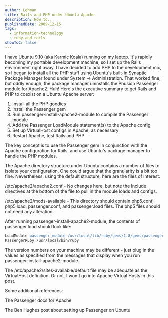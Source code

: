 ```yaml
---
author: Lehman
title: Rails and PHP under Ubuntu Apache
description: How to..
publishedDate: 2009-12-15
tags:
  - information-technology
  - ruby-and-rails
showToC: false
---
```


I have Ubuntu 9.10 (aka Karmic Koala) running on my laptop. It's rapidly becoming my portable development machine, so I set up the Rails environment right away. I have decided to add PHP to the development mix, so I began to install all the PHP stuff using Ubuntu's built-in Synaptic Package Manager found under System -> Administration. That worked fine, but oddly enough, the package manager uninstalls the Phusion Passenger module for Apache2. Huh! Here's the executive summary to get Rails and PHP to coexist on a Ubuntu Apache server:

1. Install all the PHP goodies
2. Install the Passenger gem
3. Run passenger-install-apache2-module to compile the Passenger module
4. Add the Passenger LoadModule statement(s) to the Apache config
5. Set up VirtualHost configs in Apache, as necessary
6. Restart Apache, test Rails and PHP

The key concept is to use the Passenger gem in conjunction with the Apache configuration for Rails, and use Ubuntu's package manager to handle the PHP modules.

The Apache directory structure under Ubuntu contains a number of files to isolate your configuration. One could argue that the granularity is a bit too fine. Nevertheless, using the default structure, here are the files of interest:

/etc/apache2/apache2.conf - No changes here, but note the Include directives at the bottom of the file to pull in the module loads and configs.

/etc/apache2/mods-available - This directory should contain php5.conf, php5.load, passenger.conf, and passenger.load files. The php5 files should not need any alteration.

After running passenger-install-apache2-module, the contents of passenger.load should look like:

```apache
LoadModule passenger_module /usr/local/lib/ruby/gems/1.8/gems/passenger-2.2.5/ext/apache2/mod_passenger.so PassengerRoot /usr/local/lib/ruby/gems/1.8/gems/passenger-2.2.5
PassengerRuby /usr/local/bin/ruby
```

The version numbers on your machine may be different - just plug in the values as specified from the messages that display when you run passenger-install-apache2-module.

The /etc/apache2/sites-available/default file may be adequate as the VirtualHost definition. Or not. I won't go into Apache Virtual Hosts in this post.

Some additional references:

The Passenger docs for Apache

The Ben Hughes post about setting up Passenger on Ubuntu
